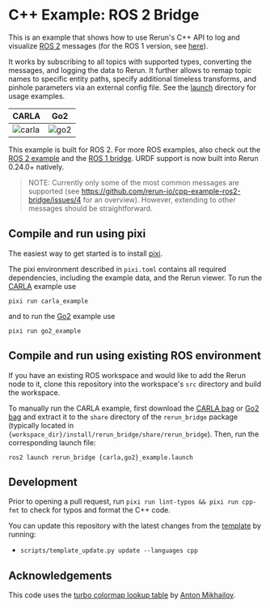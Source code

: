 # C++ Example: ROS 2 Bridge

This is an example that shows how to use Rerun's C++ API to log and visualize [ROS 2](https://docs.ros.org/en/humble/index.html) messages (for the ROS 1 version, see [here](https://github.com/rerun-io/cpp-example-ros-bridge)). 

It works by subscribing to all topics with supported types, converting the messages, and logging the data to Rerun. It further allows to remap topic names to specific entity paths, specify additional timeless transforms, and pinhole parameters via an external config file. See the [launch](https://github.com/rerun-io/cpp-example-ros2-bridge/tree/main/rerun_bridge/launch) directory for usage examples.

| CARLA | Go2 |
| --- | --- |
| ![carla](https://github.com/rerun-io/cpp-example-ros2-bridge/assets/9785832/f4e91f4b-18b4-4890-b2cc-ff00880ca65c) | ![go2](https://github.com/rerun-io/cpp-example-ros2-bridge/assets/9785832/2856b5af-d02b-426b-8e23-2cf6f7c2bfd8) |

This example is built for ROS 2. For more ROS examples, also check out the [ROS 2 example](https://www.rerun.io/docs/howto/ros2-nav-turtlebot) and the [ROS 1 bridge](https://github.com/rerun-io/cpp-example-ros-bridge). URDF support is now built into Rerun 0.24.0+ natively.

> NOTE: Currently only some of the most common messages are supported (see https://github.com/rerun-io/cpp-example-ros2-bridge/issues/4 for an overview). However, extending to other messages should be straightforward.

## Compile and run using pixi
The easiest way to get started is to install [pixi](https://prefix.dev/docs/pixi/overview).

The pixi environment described in `pixi.toml` contains all required dependencies, including the example data, and the Rerun viewer. To run the [CARLA](https://carla.org/) example use
```shell
pixi run carla_example
```
and to run the [Go2](https://www.unitree.com/go2/) example use
```shell
pixi run go2_example
```

## Compile and run using existing ROS environment
If you have an existing ROS workspace and would like to add the Rerun node to it, clone this repository into the workspace's `src` directory and build the workspace.

To manually run the CARLA example, first download the [CARLA bag](https://storage.googleapis.com/rerun-example-datasets/carla_ros2.zip) or [Go2 bag](https://storage.googleapis.com/rerun-example-datasets/go2_ros2.zip) and extract it to the `share` directory of the `rerun_bridge` package (typically located in `{workspace_dir}/install/rerun_bridge/share/rerun_bridge`). Then, run the corresponding launch file:
```shell
ros2 launch rerun_bridge {carla,go2}_example.launch
```

## Development
Prior to opening a pull request, run `pixi run lint-typos && pixi run cpp-fmt` to check for typos and format the C++ code.

You can update this repository with the latest changes from the [template](https://github.com/rerun-io/rerun_template/) by running:
* `scripts/template_update.py update --languages cpp`

## Acknowledgements
This code uses the [turbo colormap lookup table](https://gist.github.com/mikhailov-work/6a308c20e494d9e0ccc29036b28faa7a) by [Anton Mikhailov](https://github.com/mikhailov-work).
